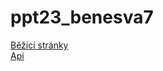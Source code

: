 # ppt23_benesva7
[Běžící stránky](https://benesva7.github.io/ppt23_benesva7/)<br>
[Api](https://ppt23-benes.azurewebsites.net/vybaveni)
